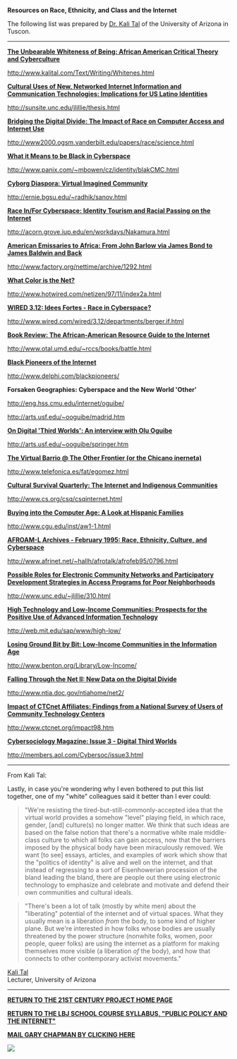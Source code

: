 

**Resources on Race, Ethnicity, and Class and the Internet**

The following list was prepared by [Dr. Kali Tal](http://www.kalital.com/) of
the University of Arizona in Tuscon.

* * *

[**The Unbearable Whiteness of Being: African American Critical Theory and
Cyberculture**](http://www.kalital.com/Text/Writing/Whitenes.html)

<http://www.kalital.com/Text/Writing/Whitenes.html>



[**Cultural Uses of New, Networked Internet Information and Communication
Technologies: Implications for US Latino
Identities**](http://sunsite.unc.edu/jlillie/thesis.html)

<http://sunsite.unc.edu/jlillie/thesis.html>



[**Bridging the Digital Divide: The Impact of Race on Computer Access and
Internet Use**](http://www2000.ogsm.vanderbilt.edu/papers/race/science.html)

<http://www2000.ogsm.vanderbilt.edu/papers/race/science.html>



[**What it Means to be Black in
Cyberspace**](http://www.panix.com/~mbowen/cz/identity/blakCMC.html)

<http://www.panix.com/~mbowen/cz/identity/blakCMC.html>



[**Cyborg Diaspora: Virtual Imagined
Community**](http://ernie.bgsu.edu/~radhik/sanov.html)

<http://ernie.bgsu.edu/~radhik/sanov.html>



[**Race In/For Cyberspace: Identity Tourism and Racial Passing on the
Internet**](http://acorn.grove.iup.edu/en/workdays/Nakamura.html)

<http://acorn.grove.iup.edu/en/workdays/Nakamura.html>



[**American Emissaries to Africa: From John Barlow via James Bond to James
Baldwin and Back**](http://www.factory.org/nettime/archive/1292.html)

<http://www.factory.org/nettime/archive/1292.html>



[**What Color is the
Net?**](http://www.hotwired.com/netizen/97/11/index2a.html)

<http://www.hotwired.com/netizen/97/11/index2a.html>



[**WIRED 3.12: Idees Fortes - Race in
Cyberspace?**](http://www.wired.com/wired/3.12/departments/berger.if.html)

<http://www.wired.com/wired/3.12/departments/berger.if.html>



[**Book Review: The African-American Resource Guide to the
Internet**](http://www.otal.umd.edu/~rccs/books/battle.html)

<http://www.otal.umd.edu/~rccs/books/battle.html>



[**Black Pioneers of the Internet**](http://www.delphi.com/blackpioneers/)

<http://www.delphi.com/blackpioneers/>



**Forsaken Geographies: Cyberspace and the New World 'Other'**

<http://eng.hss.cmu.edu/internet/oguibe/>

<http://arts.usf.edu/~ooguibe/madrid.htm>



[**On Digital 'Third Worlds': An interview with Olu
Oguibe**](http://arts.usf.edu/~ooguibe/springer.htm)

<http://arts.usf.edu/~ooguibe/springer.htm>



[**The Virtual Barrio @ The Other Frontier (or the Chicano
inerneta)**](http://www.telefonica.es/fat/egomez.html)

<http://www.telefonica.es/fat/egomez.html>



[**Cultural Survival Quarterly: The Internet and Indigenous
Communities**](http://www.cs.org/csq/csqinternet.html)

<http://www.cs.org/csq/csqinternet.html>



[**Buying into the Computer Age: A Look at Hispanic
Families**](http://www.cgu.edu/inst/aw1-1.html)

<http://www.cgu.edu/inst/aw1-1.html>



[**AFROAM-L Archives - February 1995: Race, Ethnicity, Culture, and
Cyberspace**](http://www.afrinet.net/~hallh/afrotalk/afrofeb95/0796.html)

<http://www.afrinet.net/~hallh/afrotalk/afrofeb95/0796.html>



[**Possible Roles for Electronic Community Networks and Participatory
Development Strategies in Access Programs for Poor
Neighborhoods**](http://www.unc.edu/~jlillie/310.html)

<http://www.unc.edu/~jlillie/310.html>



[**High Technology and Low-Income Communities: Prospects for the Positive Use
of Advanced Information Technology**](http://web.mit.edu/sap/www/high-low/)

<http://web.mit.edu/sap/www/high-low/>



[**Losing Ground Bit by Bit: Low-Income Communities in the Information
Age**](http://www.benton.org/Library/Low-Income/)

<http://www.benton.org/Library/Low-Income/>



[**Falling Through the Net II: New Data on the Digital
Divide**](http://www.ntia.doc.gov/ntiahome/net2/)

<http://www.ntia.doc.gov/ntiahome/net2/>



[**Impact of CTCnet Affiliates: Findings from a National Survey of Users of
Community Technology Centers**](http://www.ctcnet.org/impact98.htm)

<http://www.ctcnet.org/impact98.htm>



[**Cybersociology Magazine: Issue 3 - Digital Third
Worlds**](http://members.aol.com/Cybersoc/issue3.html)

<http://members.aol.com/Cybersoc/issue3.html>



* * *

  
From Kali Tal:

Lastly, in case you're wondering why I even bothered to put this list
together, one of my "white" colleagues said it better than I ever could:

> "We're resisting the tired-but-still-commonly-accepted idea that the virtual
world provides a somehow "level" playing field, in which race, gender, [and]
culture(s) no longer matter. We think that such ideas are based on the false
notion that there's a normative white male middle-class culture to which all
folks can gain access, now that the barriers imposed by the physical body have
been miraculously removed. We want [to see] essays, articles, and examples of
work which show that the "politics of identity" is alive and well on the
internet, and that instead of regressing to a sort of Eisenhowerian procession
of the bland leading the bland, there are people out there using electronic
technology to emphasize and celebrate and motivate and defend their own
communities and cultural ideals.

>

> "There's been a lot of talk (mostly by white men) about the "liberating"
potential of the internet and of virtual spaces. What they usually mean is a
liberation *from* the body, to some kind of higher plane. But we're interested
in how folks whose bodies are usually threatened by the power structure
(nonwhite folks, women, poor people, queer folks) are using the internet as a
platform for making themselves more visible (a liberation *of* the body), and
how that connects to other contemporary activist movements."

[Kali Tal](mailto:kali@kalital.com)  
Lecturer, University of Arizona

* * *



[**RETURN TO THE 21ST CENTURY PROJECT HOME
PAGE**](http://www.utexas.edu/lbj/21cp/)

[**RETURN TO THE LBJ SCHOOL COURSE SYLLABUS, "PUBLIC POLICY AND THE
INTERNET"**](http://www.utexas.edu/lbj/21cp/Syllabus.html)

[**MAIL GARY CHAPMAN BY CLICKING HERE**](mailto:gary.chapman@mail.utexas.edu)

![](21CP.GIF)

